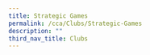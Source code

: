 ```yaml
---
title: Strategic Games
permalink: /cca/Clubs/Strategic-Games
description: ""
third_nav_title: Clubs
---
```

